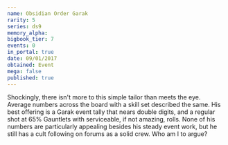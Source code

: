 ```yaml
---
name: Obsidian Order Garak
rarity: 5
series: ds9
memory_alpha:
bigbook_tier: 7
events: 0
in_portal: true
date: 09/01/2017
obtained: Event
mega: false
published: true
---
```


Shockingly, there isn't more to this simple tailor than meets the eye. Average numbers across the board with a skill set described the same. His best offering is a Garak event tally that nears double digits, and a regular shot at 65% Gauntlets with serviceable, if not amazing, rolls. None of his numbers are particularly appealing besides his steady event work, but he still has a cult following on forums as a solid crew. Who am I to argue?
